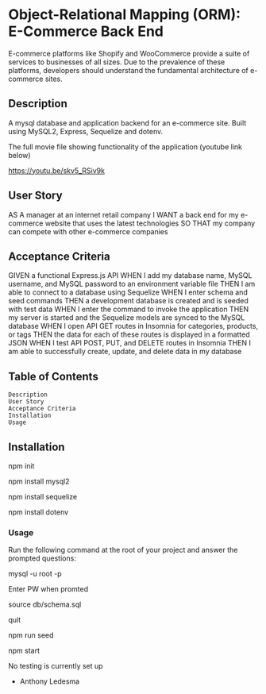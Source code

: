 # Object-Relational Mapping (ORM): E-Commerce Back End 

E-commerce platforms like Shopify and WooCommerce provide a suite of services to businesses of all sizes. Due to the prevalence of these platforms, developers should understand the fundamental architecture of e-commerce sites.

## Description
 A mysql database and application backend for an e-commerce site. Built using MySQL2, Express, Sequelize and dotenv.

  The full movie file showing functionality of the application (youtube link below)
 
 https://youtu.be/skv5_RSiv9k
 
 
## User Story

AS A manager at an internet retail company
I WANT a back end for my e-commerce website that uses the latest technologies
SO THAT my company can compete with other e-commerce companies

## Acceptance Criteria

GIVEN a functional Express.js API
WHEN I add my database name, MySQL username, and MySQL password to an environment variable file
THEN I am able to connect to a database using Sequelize
WHEN I enter schema and seed commands
THEN a development database is created and is seeded with test data
WHEN I enter the command to invoke the application
THEN my server is started and the Sequelize models are synced to the MySQL database
WHEN I open API GET routes in Insomnia for categories, products, or tags
THEN the data for each of these routes is displayed in a formatted JSON
WHEN I test API POST, PUT, and DELETE routes in Insomnia
THEN I am able to successfully create, update, and delete data in my database

## Table of Contents

    Description
    User Story
    Acceptance Criteria
    Installation
    Usage

## Installation


npm init

npm install mysql2

npm install sequelize

npm install dotenv
### Usage


Run the following command at the root of your project and answer the prompted questions:

mysql -u root -p

Enter PW when promted

source db/schema.sql

quit

npm run seed

npm start




No testing is currently set up

- Anthony Ledesma

